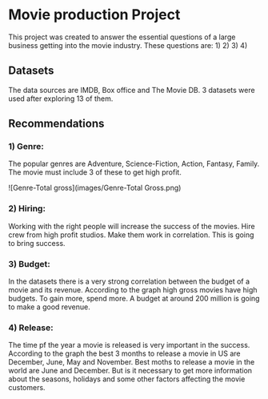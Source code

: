  # Movie production Project 
 
 This project was created to answer the essential questions of a large business getting into the movie industry. These questions are:
 1)
 2)
 3)
 4)
 
  ## Datasets
 
 The data sources are IMDB, Box office and The Movie DB. 3 datasets were used after exploring 13 of them.
 
 
 
 ## Recommendations
 
 ### 1) Genre:
 
 The popular genres are Adventure, Science-Fiction, Action, Fantasy, Family. The movie must include 3 of these to get high profit.
 
 ![Genre-Total gross](images/Genre-Total Gross.png)
 

 ### 2) Hiring: 
 
 Working with the right people will increase the success of the movies. Hire crew from high profit studios. Make them work in correlation. This is going to bring success.
 
 
 
 ### 3) Budget:
 
 In the datasets there is a very strong correlation between the budget of a movie and its revenue. According to the graph high gross movies have high budgets. To gain more, spend more. A budget at around 200 million is going to make a good revenue.
 
 
 
 ### 4) Release:
 
 The time pf the year a movie is released is very important in the success. According to the graph the best 3 months to release a movie in US are December, June, May and November. Best moths to release a movie in the world are June and December. But is it necessary to get more information about the seasons, holidays and some other factors affecting the movie customers.
 
 